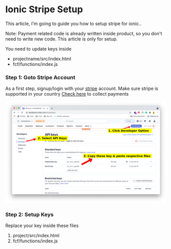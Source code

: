 # Ionic Stripe Setup

This article, I'm going to guide you how to setup stripe for ionic..

Note: Payment related code is already written inside product, so you don't need to write new code. This article is only for setup.

You need to update keys inside

- projectname/src/index.html
- fcf/functions/index.js


### Step 1: Goto Stripe Account

As a first step, signup/login with your [stripe](https://stripe.com/) account. Make sure stripe is supported in your country [Check here](https://stripe.com/global) to collect payments

![stripe setup](../assets/images/stripe-setup.png)

### Step 2: Setup Keys

Replace your key inside these files

1. project/src/index.html
2. fcf/functions/index.js
